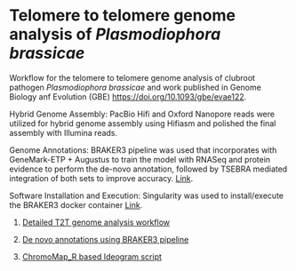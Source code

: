 # Telomere to telomere genome analysis of *Plasmodiophora brassicae*

Workflow for the telomere to telomere genome analysis of clubroot pathogen *Plasmodiophora brassicae* and work published in Genome Biology anf Evolution (GBE) https://doi.org/10.1093/gbe/evae122.

Hybrid Genome Assembly: PacBio Hifi and Oxford Nanopore reads were utilized for hybrid genome assembly using Hifiasm and polished the final assembly with Illumina reads.

Genome Annotations: BRAKER3 pipeline was used that incorporates with GeneMark-ETP + Augustus to train the model with RNASeq and protein evidence to perform the de-novo annotation, followed by TSEBRA mediated integration of both sets to improve accuracy. [Link](https://github.com/Gaius-Augustus/BRAKER).

Software Installation and Execution: Singularity was used to install/execute the BRAKER3 docker container [Link](https://hub.docker.com/r/teambraker/braker3).



1. [Detailed T2T genome analysis workflow](https://github.com/M-Asim-Javed/T2T_bioinformatics_workflow/blob/main/1-T2T_genome_assembly_workflow.md)

2. [De novo annotations using BRAKER3 pipeline](https://github.com/M-Asim-Javed/T2T_bioinformatics_workflow/blob/main/2-De_novo_annotations_workflow.md)

3. [ChromoMap_R based Ideogram script](https://github.com/M-Asim-Javed/T2T_bioinformatics_workflow/blob/main/3-R_Ideogram.md)
